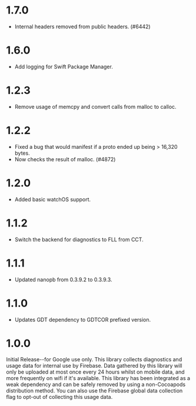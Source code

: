 # 1.7.0
- Internal headers removed from public headers. (#6442)

# 1.6.0
- Add logging for Swift Package Manager.

# 1.2.3
- Remove usage of memcpy and convert calls from malloc to calloc.

# 1.2.2
- Fixed a bug that would manifest if a proto ended up being > 16,320 bytes.
- Now checks the result of malloc. (#4872)

# 1.2.0
- Added basic watchOS support.

# 1.1.2
- Switch the backend for diagnostics to FLL from CCT.

# 1.1.1
- Updated nanopb from 0.3.9.2 to 0.3.9.3.

# 1.1.0
- Updates GDT dependency to GDTCOR prefixed version.

# 1.0.0
Initial Release--for Google use only. This library collects diagnostics and
usage data for internal use by Firebase. Data gathered by this library will
only be uploaded at most once every 24 hours whilst on mobile data, and more
frequently on wifi if it's available. This library has been integrated as a
weak dependency and can be safely removed by using a non-Cocoapods distribution
method. You can also use the Firebase global data collection flag to opt-out of
collecting this usage data.
